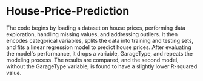 # House-Price-Prediction

The code begins by loading a dataset on house prices, performing data exploration, handling missing values, and addressing outliers. It then encodes categorical variables, splits the data into training and testing sets, and fits a linear regression model to predict house prices. After evaluating the model's performance, it drops a variable, GarageType, and repeats the modeling process. The results are compared, and the second model, without the GarageType variable, is found to have a slightly lower R-squared value.
